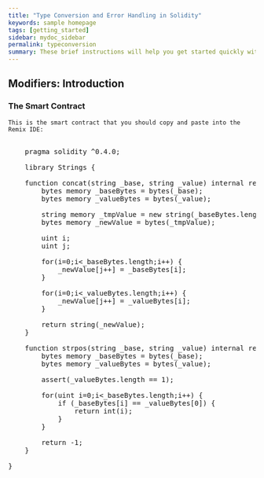 ```yaml
---
title: "Type Conversion and Error Handling in Solidity"
keywords: sample homepage
tags: [getting_started]
sidebar: mydoc_sidebar
permalink: typeconversion
summary: These brief instructions will help you get started quickly with the solidity development.
---
```



## Modifiers: Introduction

### The Smart Contract

```
This is the smart contract that you should copy and paste into the Remix IDE:

```


<pre>

    pragma solidity ^0.4.0;

    library Strings {
    
    function concat(string _base, string _value) internal returns (string) {
        bytes memory _baseBytes = bytes(_base);
        bytes memory _valueBytes = bytes(_value);
        
        string memory _tmpValue = new string(_baseBytes.length + _valueBytes.length);
        bytes memory _newValue = bytes(_tmpValue);
        
        uint i;
        uint j;
        
        for(i=0;i<_baseBytes.length;i++) {
            _newValue[j++] = _baseBytes[i];
        }
        
        for(i=0;i<_valueBytes.length;i++) {
            _newValue[j++] = _valueBytes[i];
        }
        
        return string(_newValue);
    }
    
    function strpos(string _base, string _value) internal returns (int) {
        bytes memory _baseBytes = bytes(_base);
        bytes memory _valueBytes = bytes(_value);

        assert(_valueBytes.length == 1);        
        
        for(uint i=0;i<_baseBytes.length;i++) {
            if (_baseBytes[i] == _valueBytes[0]) {
                return int(i);
            }
        }
        
        return -1;
    }
    
}
